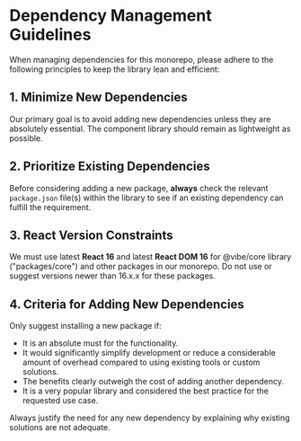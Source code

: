 # Dependency Management Guidelines

When managing dependencies for this monorepo, please adhere to the following principles to keep the library lean and efficient:

## 1. Minimize New Dependencies

Our primary goal is to avoid adding new dependencies unless they are absolutely essential. The component library should remain as lightweight as possible.

## 2. Prioritize Existing Dependencies

Before considering adding a new package, **always** check the relevant `package.json` file(s) within the library to see if an existing dependency can fulfill the requirement.

## 3. React Version Constraints

We must use latest **React 16** and latest **React DOM 16** for @vibe/core library ("packages/core") and other packages in our monorepo. Do not use or suggest versions newer than 16.x.x for these packages.

## 4. Criteria for Adding New Dependencies

Only suggest installing a new package if:

- It is an absolute must for the functionality.
- It would significantly simplify development or reduce a considerable amount of overhead compared to using existing tools or custom solutions.
- The benefits clearly outweigh the cost of adding another dependency.
- It is a very popular library and considered the best practice for the requested use case.

Always justify the need for any new dependency by explaining why existing solutions are not adequate.
